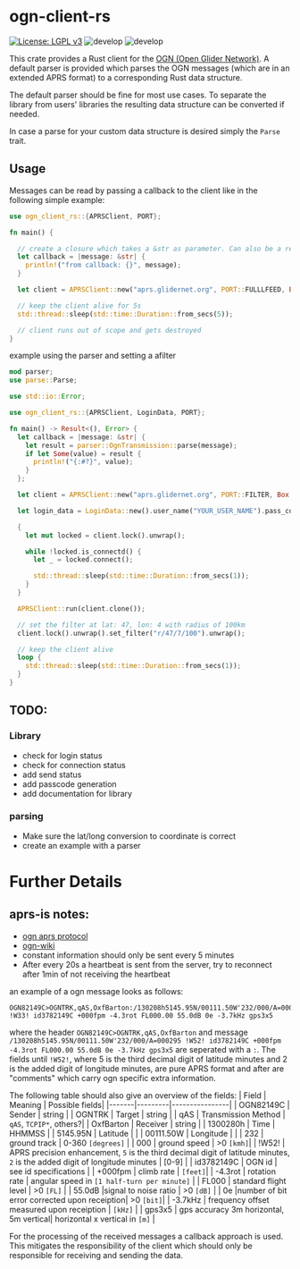 # ogn-client-rs
[![License: LGPL v3](https://img.shields.io/badge/License-LGPL%20v3-blue.svg)](https://www.gnu.org/licenses/lgpl-3.0)
![develop](https://github.com/BeatScherrer/ogn-client-rs/actions/workflows/build.yml/badge.svg?branch=develop)
![develop](https://github.com/BeatScherrer/ogn-client-rs/actions/workflows/test.yml/badge.svg?branch=develop)


This crate provides a Rust client for the [OGN (Open Glider Network)](http://wiki.glidernet.org/). A default parser is provided which parses the OGN messages (which are in an extended APRS format) to a corresponding Rust data structure.

The default parser should be fine for most use cases. To separate the library from users' libraries the resulting data structure can be converted if needed.

In case a parse for your custom data structure is desired simply the `Parse` trait.

## Usage
Messages can be read by passing a callback to the client like in the following simple example:
```rust
use ogn_client_rs::{APRSClient, PORT};

fn main() {

  // create a closure which takes a &str as parameter. Can also be a regular function.
  let callback = |message: &str| {
    println!("from callback: {}", message);
  }

  let client = APRSClient::new("aprs.glidernet.org", PORT::FULLLFEED, Box::new(callback));

  // keep the client alive for 5s
  std::thread::sleep(std::time::Duration::from_secs(5));

  // client runs out of scope and gets destroyed
}
```

example using the parser and setting a afilter
```rust
mod parser;
use parse::Parse;

use std::io::Error;

use ogn_client_rs::{APRSClient, LoginData, PORT};

fn main() -> Result<(), Error> {
  let callback = |message: &str| {
    let result = parser::OgnTransmission::parse(message);
    if let Some(value) = result {
      println!("{:#?}", value);
    }
  };

  let client = APRSClient::new("aprs.glidernet.org", PORT::FILTER, Box::new(callback));

  let login_data = LoginData::new().user_name("YOUR_USER_NAME").pass_code("YOUR_PASSCODE");

  {
    let mut locked = client.lock().unwrap();

    while !locked.is_connectd() {
      let _ = locked.connect();

      std::thread::sleep(std::time::Duration::from_secs(1));
    }
  }

  APRSClient::run(client.clone());

  // set the filter at lat: 47, lon: 4 with radius of 100km
  client.lock().unwrap().set_filter("r/47/7/100").unwrap();

  // keep the client alive
  loop {
    std::thread::sleep(std::time::Duration::from_secs(1));
  }
}

```



## TODO:
### Library
- check for login status
- check for connection status
- add send status
- add passcode generation
- add documentation for library

### parsing
- Make sure the lat/long conversion to coordinate is correct
- create an example with a parser

# Further Details
## aprs-is notes:
- [ogn aprs protocol](http://wiki.glidernet.org/wiki:ogn-flavoured-aprs)
- [ogn-wiki](http://wiki.glidernet.org/aprs-interaction-examples)
- constant information should only be sent every 5 minutes
- After every 20s a heartbeat is sent from the server, try to reconnect
after 1min of not receiving the heartbeat

an example of a ogn message looks as follows:
```
OGN82149C>OGNTRK,qAS,OxfBarton:/130208h5145.95N/00111.50W'232/000/A=000295 !W33! id3782149C +000fpm -4.3rot FL000.00 55.0dB 0e -3.7kHz gps3x5
```

where the header `OGN82149C>OGNTRK,qAS,OxfBarton` and message `/130208h5145.95N/00111.50W'232/000/A=000295 !W52! id3782149C +000fpm -4.3rot FL000.00 55.0dB 0e -3.7kHz gps3x5`
are seperated with a `:`. The fields until `!W52!`, where 5 is the third decimal digit of latitude minutes and 2 is the added digit of longitude minutes, are pure APRS format and after are "comments" which carry ogn specific extra information.

The following table should also give an overview of the fields:
| Field | Meaning | Possible fields|
|-------|---------|----------------|
| OGN82149C | Sender | string |
| OGNTRK | Target | string |
| qAS | Transmission Method | `qAS`, `TCPIP*`, others?|
| OxfBarton | Receiver | string |
| 1300280h | Time | HHMMSS |
| 5145.95N | Latitude |  |
| 00111.50W | Longitude |  |
| 232 | ground track | 0-360 `[degrees]` |
| 000 | ground speed | >0 `[kmh]`|
| !W52! | APRS precision enhancement, `5` is the third decimal digit of latitude minutes, `2` is the added digit of longitude minutes | [0-9] |
| id3782149C | OGN id | see id specifications |
| +000fpm | climb rate | `[feet]`|
| -4.3rot | rotation rate | angular speed in `[1 half-turn per minute]` |
| FL000 | standard flight level | >0 `[FL]` |
| 55.0dB |signal to noise ratio | >0 `[dB]` |
| 0e |number of bit error corrected upon receiption| >0 `[bit]`|
| -3.7kHz | frequency offset measured upon receiption | `[kHz]` |
| gps3x5 | gps accuracy 3m horizontal, 5m vertical| horizontal x vertical in `[m]` |


For the processing of the received messages a callback approach is used. This mitigates the responsibility of the
client which should only be responsible for receiving and sending the data.
